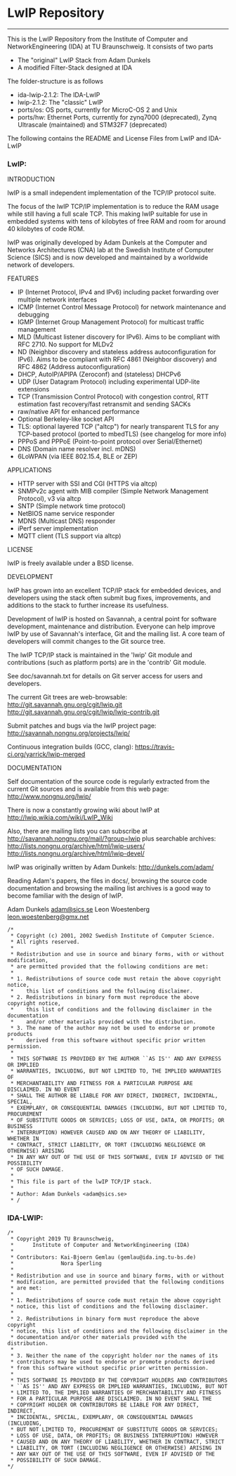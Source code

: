 # LwIP Repository
***

This is the LwIP Repository from the Institute of Computer and NetworkEngineering (IDA) at TU Braunschweig.
It consists of two parts

  * The "original" LwIP Stack from Adam Dunkels 
  * A modified Filter-Stack designed at IDA

The folder-structure is as follows

  * ida-lwip-2.1.2: The IDA-LwIP
  * lwip-2.1.2: The "classic" LwIP
  * ports/os: OS ports, currently for MicroC-OS 2 and Unix
  * ports/hw: Ethernet Ports, currently for zynq7000 (deprecated), Zynq Ultrascale (maintained) and STM32F7 (deprecated)

The following contains the README and License Files from LwIP and IDA-LwIP

### LwIP:
INTRODUCTION

lwIP is a small independent implementation of the TCP/IP protocol suite.

The focus of the lwIP TCP/IP implementation is to reduce the RAM usage
while still having a full scale TCP. This making lwIP suitable for use
in embedded systems with tens of kilobytes of free RAM and room for
around 40 kilobytes of code ROM.

lwIP was originally developed by Adam Dunkels at the Computer and Networks
Architectures (CNA) lab at the Swedish Institute of Computer Science (SICS)
and is now developed and maintained by a worldwide network of developers.

FEATURES

  * IP (Internet Protocol, IPv4 and IPv6) including packet forwarding over
    multiple network interfaces
  * ICMP (Internet Control Message Protocol) for network maintenance and debugging
  * IGMP (Internet Group Management Protocol) for multicast traffic management
  * MLD (Multicast listener discovery for IPv6). Aims to be compliant with 
    RFC 2710. No support for MLDv2
  * ND (Neighbor discovery and stateless address autoconfiguration for IPv6).
    Aims to be compliant with RFC 4861 (Neighbor discovery) and RFC 4862
    (Address autoconfiguration)
  * DHCP, AutoIP/APIPA (Zeroconf) and (stateless) DHCPv6
  * UDP (User Datagram Protocol) including experimental UDP-lite extensions
  * TCP (Transmission Control Protocol) with congestion control, RTT estimation
    fast recovery/fast retransmit and sending SACKs
  * raw/native API for enhanced performance
  * Optional Berkeley-like socket API
  * TLS: optional layered TCP ("altcp") for nearly transparent TLS for any
    TCP-based protocol (ported to mbedTLS) (see changelog for more info)
  * PPPoS and PPPoE (Point-to-point protocol over Serial/Ethernet)
  * DNS (Domain name resolver incl. mDNS)
  * 6LoWPAN (via IEEE 802.15.4, BLE or ZEP)


APPLICATIONS

  * HTTP server with SSI and CGI (HTTPS via altcp)
  * SNMPv2c agent with MIB compiler (Simple Network Management Protocol), v3 via altcp
  * SNTP (Simple network time protocol)
  * NetBIOS name service responder
  * MDNS (Multicast DNS) responder
  * iPerf server implementation
  * MQTT client (TLS support via altcp)


LICENSE

lwIP is freely available under a BSD license.


DEVELOPMENT

lwIP has grown into an excellent TCP/IP stack for embedded devices,
and developers using the stack often submit bug fixes, improvements,
and additions to the stack to further increase its usefulness.

Development of lwIP is hosted on Savannah, a central point for
software development, maintenance and distribution. Everyone can
help improve lwIP by use of Savannah's interface, Git and the
mailing list. A core team of developers will commit changes to the
Git source tree.

The lwIP TCP/IP stack is maintained in the 'lwip' Git module and
contributions (such as platform ports) are in the 'contrib' Git module.

See doc/savannah.txt for details on Git server access for users and
developers.

The current Git trees are web-browsable:
  http://git.savannah.gnu.org/cgit/lwip.git
  http://git.savannah.gnu.org/cgit/lwip/lwip-contrib.git

Submit patches and bugs via the lwIP project page:
  http://savannah.nongnu.org/projects/lwip/

Continuous integration builds (GCC, clang):
  https://travis-ci.org/yarrick/lwip-merged


DOCUMENTATION

Self documentation of the source code is regularly extracted from the current
Git sources and is available from this web page:
  http://www.nongnu.org/lwip/

There is now a constantly growing wiki about lwIP at
  http://lwip.wikia.com/wiki/LwIP_Wiki

Also, there are mailing lists you can subscribe at
  http://savannah.nongnu.org/mail/?group=lwip
plus searchable archives:
  http://lists.nongnu.org/archive/html/lwip-users/
  http://lists.nongnu.org/archive/html/lwip-devel/

lwIP was originally written by Adam Dunkels:
  http://dunkels.com/adam/

Reading Adam's papers, the files in docs/, browsing the source code
documentation and browsing the mailing list archives is a good way to
become familiar with the design of lwIP.

Adam Dunkels <adam@sics.se>
Leon Woestenberg <leon.woestenberg@gmx.net>

```
/*
 * Copyright (c) 2001, 2002 Swedish Institute of Computer Science.
 * All rights reserved. 
 * 
 * Redistribution and use in source and binary forms, with or without modification, 
 * are permitted provided that the following conditions are met:
 *
 * 1. Redistributions of source code must retain the above copyright notice,
 *    this list of conditions and the following disclaimer.
 * 2. Redistributions in binary form must reproduce the above copyright notice,
 *    this list of conditions and the following disclaimer in the documentation
 *    and/or other materials provided with the distribution.
 * 3. The name of the author may not be used to endorse or promote products
 *    derived from this software without specific prior written permission. 
 *
 * THIS SOFTWARE IS PROVIDED BY THE AUTHOR ``AS IS'' AND ANY EXPRESS OR IMPLIED 
 * WARRANTIES, INCLUDING, BUT NOT LIMITED TO, THE IMPLIED WARRANTIES OF 
 * MERCHANTABILITY AND FITNESS FOR A PARTICULAR PURPOSE ARE DISCLAIMED. IN NO EVENT 
 * SHALL THE AUTHOR BE LIABLE FOR ANY DIRECT, INDIRECT, INCIDENTAL, SPECIAL, 
 * EXEMPLARY, OR CONSEQUENTIAL DAMAGES (INCLUDING, BUT NOT LIMITED TO, PROCUREMENT 
 * OF SUBSTITUTE GOODS OR SERVICES; LOSS OF USE, DATA, OR PROFITS; OR BUSINESS 
 * INTERRUPTION) HOWEVER CAUSED AND ON ANY THEORY OF LIABILITY, WHETHER IN 
 * CONTRACT, STRICT LIABILITY, OR TORT (INCLUDING NEGLIGENCE OR OTHERWISE) ARISING 
 * IN ANY WAY OUT OF THE USE OF THIS SOFTWARE, EVEN IF ADVISED OF THE POSSIBILITY 
 * OF SUCH DAMAGE.
 *
 * This file is part of the lwIP TCP/IP stack.
 * 
 * Author: Adam Dunkels <adam@sics.se>
 * /
```

### IDA-LWIP:

```
/*
 * Copyright 2019 TU Braunschweig,
 * 		Institute of Computer and NetworkEngineering (IDA)
 *
 * Contributors: Kai-Bjoern Gemlau (gemlau@ida.ing.tu-bs.de)
 * 				 Nora Sperling
 *
 * Redistribution and use in source and binary forms, with or without
 * modification, are permitted provided that the following conditions
 * are met:
 *
 * 1. Redistributions of source code must retain the above copyright
 * notice, this list of conditions and the following disclaimer.
 *
 * 2. Redistributions in binary form must reproduce the above copyright
 * notice, this list of conditions and the following disclaimer in the
 * documentation and/or other materials provided with the distribution.
 *
 * 3. Neither the name of the copyright holder nor the names of its
 * contributors may be used to endorse or promote products derived
 * from this software without specific prior written permission.
 *
 * THIS SOFTWARE IS PROVIDED BY THE COPYRIGHT HOLDERS AND CONTRIBUTORS
 * ``AS IS'' AND ANY EXPRESS OR IMPLIED WARRANTIES, INCLUDING, BUT NOT
 * LIMITED TO, THE IMPLIED WARRANTIES OF MERCHANTABILITY AND FITNESS
 * FOR A PARTICULAR PURPOSE ARE DISCLAIMED. IN NO EVENT SHALL THE
 * COPYRIGHT HOLDER OR CONTRIBUTORS BE LIABLE FOR ANY DIRECT, INDIRECT,
 * INCIDENTAL, SPECIAL, EXEMPLARY, OR CONSEQUENTIAL DAMAGES (INCLUDING,
 * BUT NOT LIMITED TO, PROCUREMENT OF SUBSTITUTE GOODS OR SERVICES;
 * LOSS OF USE, DATA, OR PROFITS; OR BUSINESS INTERRUPTION) HOWEVER
 * CAUSED AND ON ANY THEORY OF LIABILITY, WHETHER IN CONTRACT, STRICT
 * LIABILITY, OR TORT (INCLUDING NEGLIGENCE OR OTHERWISE) ARISING IN
 * ANY WAY OUT OF THE USE OF THIS SOFTWARE, EVEN IF ADVISED OF THE
 * POSSIBILITY OF SUCH DAMAGE.
*/
```

